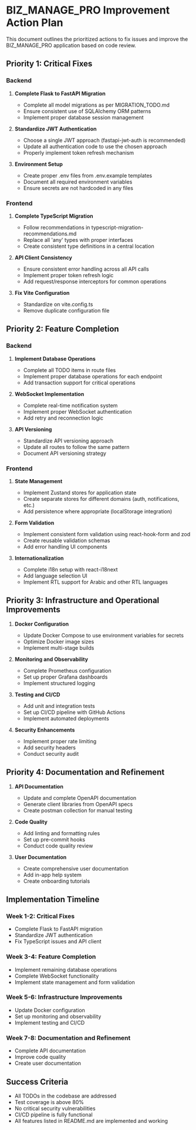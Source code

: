 # BIZ_MANAGE_PRO Improvement Action Plan

This document outlines the prioritized actions to fix issues and improve the BIZ_MANAGE_PRO application based on code review.

## Priority 1: Critical Fixes

### Backend

1. **Complete Flask to FastAPI Migration**
   - Complete all model migrations as per MIGRATION_TODO.md
   - Ensure consistent use of SQLAlchemy ORM patterns
   - Implement proper database session management

2. **Standardize JWT Authentication**
   - Choose a single JWT approach (fastapi-jwt-auth is recommended)
   - Update all authentication code to use the chosen approach
   - Properly implement token refresh mechanism

3. **Environment Setup**
   - Create proper .env files from .env.example templates
   - Document all required environment variables
   - Ensure secrets are not hardcoded in any files

### Frontend

1. **Complete TypeScript Migration**
   - Follow recommendations in typescript-migration-recommendations.md
   - Replace all 'any' types with proper interfaces
   - Create consistent type definitions in a central location

2. **API Client Consistency**
   - Ensure consistent error handling across all API calls
   - Implement proper token refresh logic
   - Add request/response interceptors for common operations

3. **Fix Vite Configuration**
   - Standardize on vite.config.ts
   - Remove duplicate configuration file

## Priority 2: Feature Completion

### Backend

1. **Implement Database Operations**
   - Complete all TODO items in route files
   - Implement proper database operations for each endpoint
   - Add transaction support for critical operations

2. **WebSocket Implementation**
   - Complete real-time notification system
   - Implement proper WebSocket authentication
   - Add retry and reconnection logic

3. **API Versioning**
   - Standardize API versioning approach
   - Update all routes to follow the same pattern
   - Document API versioning strategy

### Frontend

1. **State Management**
   - Implement Zustand stores for application state
   - Create separate stores for different domains (auth, notifications, etc.)
   - Add persistence where appropriate (localStorage integration)

2. **Form Validation**
   - Implement consistent form validation using react-hook-form and zod
   - Create reusable validation schemas
   - Add error handling UI components

3. **Internationalization**
   - Complete i18n setup with react-i18next
   - Add language selection UI
   - Implement RTL support for Arabic and other RTL languages

## Priority 3: Infrastructure and Operational Improvements

1. **Docker Configuration**
   - Update Docker Compose to use environment variables for secrets
   - Optimize Docker image sizes
   - Implement multi-stage builds

2. **Monitoring and Observability**
   - Complete Prometheus configuration
   - Set up proper Grafana dashboards
   - Implement structured logging

3. **Testing and CI/CD**
   - Add unit and integration tests
   - Set up CI/CD pipeline with GitHub Actions
   - Implement automated deployments

4. **Security Enhancements**
   - Implement proper rate limiting
   - Add security headers
   - Conduct security audit

## Priority 4: Documentation and Refinement

1. **API Documentation**
   - Update and complete OpenAPI documentation
   - Generate client libraries from OpenAPI specs
   - Create postman collection for manual testing

2. **Code Quality**
   - Add linting and formatting rules
   - Set up pre-commit hooks
   - Conduct code quality review

3. **User Documentation**
   - Create comprehensive user documentation
   - Add in-app help system
   - Create onboarding tutorials

## Implementation Timeline

### Week 1-2: Critical Fixes
- Complete Flask to FastAPI migration
- Standardize JWT authentication
- Fix TypeScript issues and API client

### Week 3-4: Feature Completion
- Implement remaining database operations
- Complete WebSocket functionality
- Implement state management and form validation

### Week 5-6: Infrastructure Improvements
- Update Docker configuration
- Set up monitoring and observability
- Implement testing and CI/CD

### Week 7-8: Documentation and Refinement
- Complete API documentation
- Improve code quality
- Create user documentation

## Success Criteria

- All TODOs in the codebase are addressed
- Test coverage is above 80%
- No critical security vulnerabilities
- CI/CD pipeline is fully functional
- All features listed in README.md are implemented and working 